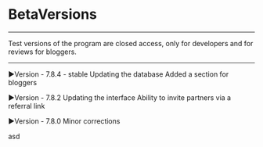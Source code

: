 # BetaVersions
***
Test versions of the program are closed access, only for developers and for reviews for bloggers.
***

▶Version - 7.8.4 - stable
Updating the database
Added a section for bloggers

▶Version - 7.8.2
Updating the interface
Ability to invite partners via a referral link

▶Version - 7.8.0
Minor corrections



asd

